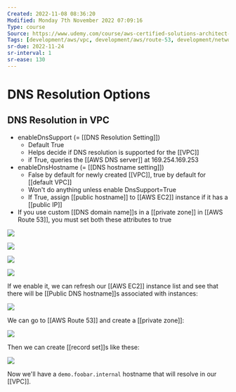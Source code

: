 ```yaml
---
Created: 2022-11-08 08:36:20
Modified: Monday 7th November 2022 07:09:16
Type: course
Source: https://www.udemy.com/course/aws-certified-solutions-architect-associate-saa-c01/?xref=E0Aed11STH4LPUQvCz0GJFABTmM=
Tags: [development/aws/vpc, development/aws/route-53, development/networking, review]
sr-due: 2022-11-24
sr-interval: 1
sr-ease: 130
---
```


# DNS Resolution Options

## DNS Resolution in VPC

- enableDnsSupport (= [[DNS Resolution Setting]])
    - Default True
    - Helps decide if DNS resolution is supported for the [[VPC]]
    - if True, queries the [[AWS DNS server]] at 169.254.169.253
- enableDnsHostname (= [[DNS hostname setting]])
    - False by default for newly created [[VPC]], true by default for [[default VPC]]
    - Won't do anything unless enable DnsSupport=True
    - If True, assign [[public hostname]] to [[AWS EC2]] instance if it has a [[public IP]]
- If you use custom [[DNS domain name]]s in a [[private zone]] in [[AWS Route 53]], you must set both these attributes to true

![](2020-01-01-17-08-45.png)

![](2020-01-01-17-08-56.png)

![](2020-01-01-17-09-17.png)

![](2020-01-01-17-09-28.png)

If we enable it, we can refresh our [[AWS EC2]] instance list and see that there will be [[Public DNS hostname]]s associated with instances:

![](2020-01-01-17-11-59.png)

We can go to [[AWS Route 53]] and create a [[private zone]]:

![](2020-01-01-17-12-41.png)

Then we can create [[record set]]s like these:

![](2020-01-01-17-13-43.png)

Now we'll have a `demo.foobar.internal` hostname that will resolve in our [[VPC]].

